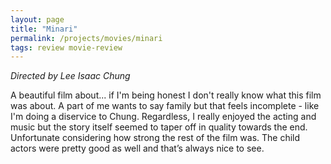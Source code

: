 ```yaml
---
layout: page
title: "Minari"
permalink: /projects/movies/minari
tags: review movie-review
---
```


_Directed by Lee Isaac Chung_

A beautiful film about... if I'm being honest I don't really know what this film was about. A part of me wants to say family but that feels incomplete - like I'm doing a diservice to Chung. Regardless, I really enjoyed the acting and music but the story itself seemed to taper off in quality towards the end. Unfortunate considering how strong the rest of the film was. The child actors were pretty good as well and that’s always nice to see.